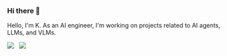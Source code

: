 ### Hi there 👋

Hello, I'm K. As an AI engineer, I'm working on projects related to AI agents, LLMs, and VLMs.

[![](https://shields.io/github/stars/kkgo1999/Stable-diffusion-person?style=social)](https://github.com/KKGo1999) &nbsp;
[![](https://shields.io/twitter/follow/kkgo1999?label=Follow)](https://x.com/kevinKKGo) &nbsp;

